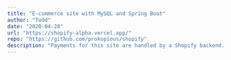 ```yaml
---
title: "E-commerce site with MySQL and Spring Boot"
author: "Todd"
date: "2020-04-28"
url: "https://shopify-alpha.vercel.app/"
repo: "https://github.com/prokopious/shopify"
description: "Payments for this site are handled by a Shopify backend. The contact form is handled by a Spring Boot REST API with a MySQL database, deployed on Heroku. The React frontend is deployed on Netlify."
---
```

